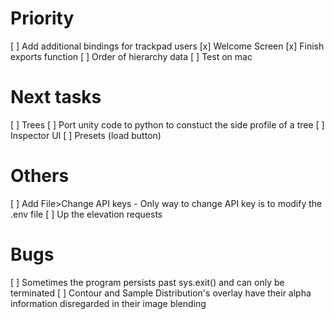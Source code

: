 # Priority
[ ] Add additional bindings for trackpad users
[x] Welcome Screen
[x] Finish exports function
[ ] Order of hierarchy data
[ ] Test on mac

# Next tasks
[ ] Trees
    [ ] Port unity code to python to constuct the side profile of a tree
    [ ] Inspector UI
    [ ] Presets (load button)

# Others
[ ] Add File>Change API keys
    - Only way to change API key is to modify the .env file
[ ] Up the elevation requests

# Bugs
[ ] Sometimes the program persists past sys.exit() and can only be terminated
[ ] Contour and Sample Distribution's overlay have their alpha information disregarded in their image blending